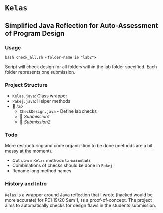 # `Kelas`

## Simplified Java Reflection for Auto-Assessment of Program Design

### Usage
`bash check_all.sh <folder-name ie "lab2">`

Script will check design for all folders within the lab folder specified. Each folder represents one submission.

### Project Structure
- `Kelas.java`: Class wrapper
- `Pakej.java`: Helper methods
- :file_folder: *lab*
  - `CheckDesign.java` - Define lab checks
  - :file_folder: *Submission1*
  - :file_folder: *Submission2*

### Todo
 More restructuring and code organization to be done (methods are a bit messy at the moment).
- Cut down `Kelas` methods to essentials
- Combinations of checks should be done in `Pakej`
- Rename long method names

### History and Intro
`Kelas` is a wrapper around Java reflection that I wrote (hacked would be more accurate) for PE1 19/20 Sem 1, as a proof-of-concept.  The project aims to automatically checks for design flaws in the students submission.
